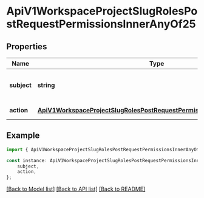 # ApiV1WorkspaceProjectSlugRolesPostRequestPermissionsInnerAnyOf25


## Properties

Name | Type | Description | Notes
------------ | ------------- | ------------- | -------------
**subject** | **string** | The entity this permission pertains to. | [default to undefined]
**action** | [**ApiV1WorkspaceProjectSlugRolesPostRequestPermissionsInnerAnyOf25Action**](ApiV1WorkspaceProjectSlugRolesPostRequestPermissionsInnerAnyOf25Action.md) |  | [default to undefined]

## Example

```typescript
import { ApiV1WorkspaceProjectSlugRolesPostRequestPermissionsInnerAnyOf25 } from './api';

const instance: ApiV1WorkspaceProjectSlugRolesPostRequestPermissionsInnerAnyOf25 = {
    subject,
    action,
};
```

[[Back to Model list]](../README.md#documentation-for-models) [[Back to API list]](../README.md#documentation-for-api-endpoints) [[Back to README]](../README.md)
